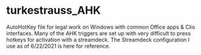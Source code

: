 # turkestrauss_AHK
AutoHotKey file for legal work on Windows with common Office apps &amp; Clio interfaces.
Many of the AHK triggers are set up with very difficult to press hotkeys for activation with a streamdeck. 
The Streamdeck configuration I use as of 6/22/2021 is here for reference.

